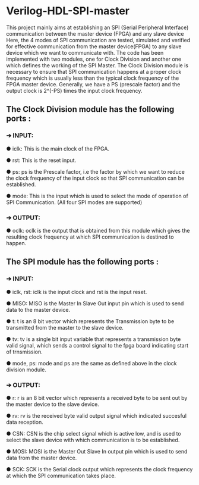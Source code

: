 # Verilog-HDL-SPI-master

This project mainly aims at establishing an SPI (Serial Peripheral Interface) communication
between the master device (FPGA) and any slave device 
Here, the 4 modes of SPI communication are tested, simulated and verified for
effective communication from the master device(FPGA) to any slave device which we want to
communicate with.
The code has been implemented with two modules, one for Clock Division and
another one which defines the working of the SPI Master. 
The Clock Division module is necessary to ensure that SPI communication happens at a proper clock frequency which is
usually less than the typical clock frequency of the FPGA master device. Generally, we
have a PS (prescale factor) and the output clock is 2^(-PS) times the input clock frequency.

## The Clock Division module has the following ports :

### ➔ INPUT:

● iclk: This is the main clock of the FPGA.

● rst: This is the reset input.

● ps: <register> ps is the Prescale factor, i.e the factor by which we want to reduce the clock
frequency of the input clock so that SPI communication can be established. 
  
● mode: <register>  This is the input which is used to select the mode of operation of SPI
Communication. (All four SPI modes are supported)
  
### ➔ OUTPUT:
  
● oclk: oclk is the output that is obtained from this module which gives the resulting clock
frequency at which SPI communication is destined to happen.
  
## The SPI module has the following ports :
  
### ➔ INPUT:
  
● iclk, rst: iclk is the input clock and rst is the input reset.
  
● MISO: MISO is the Master In Slave Out input pin which is used to send data to the
master device.
  
● t: t is an 8 bit vector which represents the Transmission byte to be transmitted from the
master to the slave device.
  
● tv: tv is a single bit input variable that represents a transmission byte valid signal, which
sends a control signal to the fpga board indicating start of trnsmission.
  
● mode, ps: mode and ps are the same as defined above in the clock division module.
  
### ➔ OUTPUT:
  
● r: r is an 8 bit vector which represents a received byte to be sent out by the master device
to the slave device.
  
● rv: rv is the received byte valid output signal which indicated succesful data reception.
  
● CSN: CSN is the chip select signal which is active low, and is used to select the slave
device with which communication is to be established.
  
● MOSI: MOSI is the Master Out Slave In output pin which is used to send data from the
master device.
  
● SCK: SCK is the Serial clock output which represents the clock frequency at which the
SPI communication takes place.
